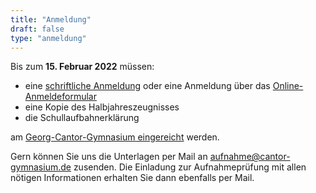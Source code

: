 ```yaml
---
title: "Anmeldung"
draft: false
type: "anmeldung"
---
```


Bis zum **15. Februar 2022** müssen:
 * eine [schriftliche Anmeldung](/forms/anmeldeformular/) oder eine Anmeldung über das [Online-Anmeldeformular](/anmeldeformular)
 * eine Kopie des Halbjahreszeugnisses
 * die Schullaufbahnerklärung


am [Georg-Cantor-Gymnasium eingereicht](/kontakt) werden.

Gern können Sie uns die Unterlagen per Mail an aufnahme@cantor-gymnasium.de zusenden. Die Einladung zur Aufnahmeprüfung mit allen nötigen Informationen erhalten Sie dann ebenfalls per Mail.
